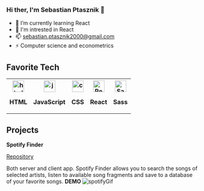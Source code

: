 ### Hi ther, I'm Sebastian Ptasznik 👋

- 🌱 I’m currently learning React
- 👀 I'm intrested in React
- 📫 sebastian.ptasznik2000@gmail.com
- ⚡ Computer science and econometrics


## Favorite Tech

<table>
  <tr>
    <th> <img src="https://upload.wikimedia.org/wikipedia/commons/thumb/6/61/HTML5_logo_and_wordmark.svg/1200px-HTML5_logo_and_wordmark.svg.png" alt="html" height="30px" /> <p> HTML </p> </th>
    <th> <img src="https://upload.wikimedia.org/wikipedia/commons/thumb/9/99/Unofficial_JavaScript_logo_2.svg/480px-Unofficial_JavaScript_logo_2.svg.png" alt="js"  height="30px" /> <p>JavaScript </p></th>
    <th> <img src="https://upload.wikimedia.org/wikipedia/commons/thumb/d/d5/CSS3_logo_and_wordmark.svg/1200px-CSS3_logo_and_wordmark.svg.png" alt="css"  height="30px" /> <p>CSS</p></th>
    <th> <img src="https://upload.wikimedia.org/wikipedia/commons/thumb/a/a7/React-icon.svg/1024px-React-icon.svg.png" alt="React"  height="30px" /> <p>React</p></th>
     <th>  <img src="https://upload.wikimedia.org/wikipedia/commons/thumb/9/96/Sass_Logo_Color.svg/1200px-Sass_Logo_Color.svg.png" alt="Sass"  height="30px" /> <p>Sass</p></th>
    
  </tr>
</table>

## Projects

<p><b>Spotify Finder </b></p>
<p><a href = "https://github.com/sebix00/spotify-api">Repository </a></p>
Both server and client app. Spotify Finder allows you to search the songs of selected artists, listen to available song fragments and save to a database of your favorite songs.
<b>DEMO </b>
<img src= "https://github.com/sebix00/spotify-api/blob/master/images/spotifyFinder.gif" alt="spotifyGif" />

